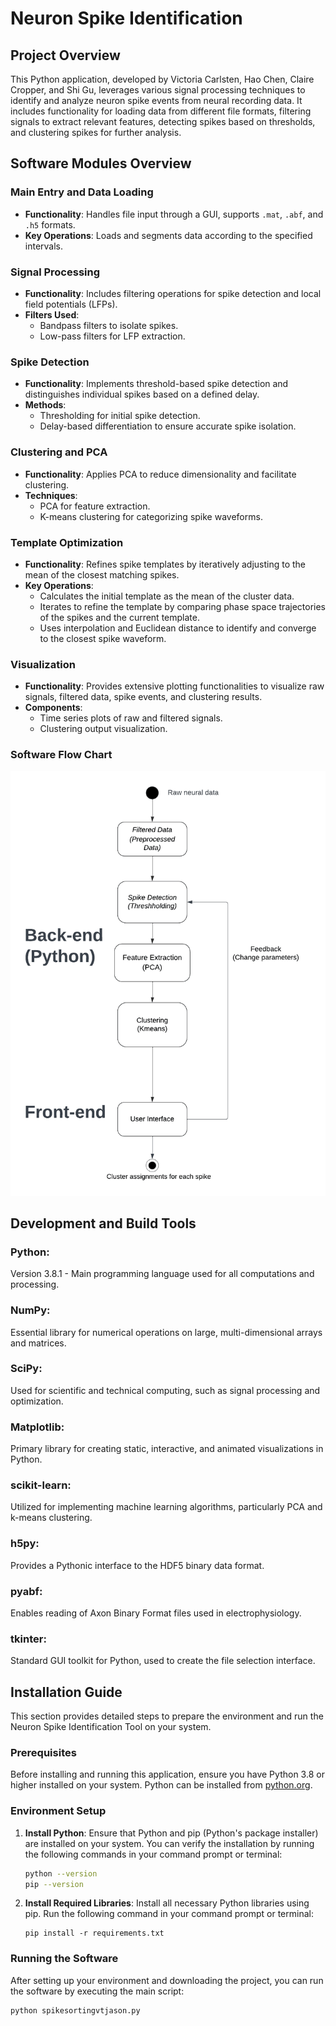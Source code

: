 # Neuron Spike Identification

## Project Overview

This Python application, developed by Victoria Carlsten, Hao Chen, Claire Cropper, and Shi Gu, leverages various signal processing techniques to identify and analyze neuron spike events from neural recording data. It includes functionality for loading data from different file formats, filtering signals to extract relevant features, detecting spikes based on thresholds, and clustering spikes for further analysis.

## Software Modules Overview

### Main Entry and Data Loading
- **Functionality**: Handles file input through a GUI, supports `.mat`, `.abf`, and `.h5` formats.
- **Key Operations**: Loads and segments data according to the specified intervals.

### Signal Processing
- **Functionality**: Includes filtering operations for spike detection and local field potentials (LFPs).
- **Filters Used**:
  - Bandpass filters to isolate spikes.
  - Low-pass filters for LFP extraction.

### Spike Detection
- **Functionality**: Implements threshold-based spike detection and distinguishes individual spikes based on a defined delay.
- **Methods**:
  - Thresholding for initial spike detection.
  - Delay-based differentiation to ensure accurate spike isolation.

### Clustering and PCA
- **Functionality**: Applies PCA to reduce dimensionality and facilitate clustering.
- **Techniques**:
  - PCA for feature extraction.
  - K-means clustering for categorizing spike waveforms.
 
### Template Optimization
- **Functionality**: Refines spike templates by iteratively adjusting to the mean of the closest matching spikes.
- **Key Operations**:
  - Calculates the initial template as the mean of the cluster data.
  - Iterates to refine the template by comparing phase space trajectories of the spikes and the current template.
  - Uses interpolation and Euclidean distance to identify and converge to the closest spike waveform.

### Visualization
- **Functionality**: Provides extensive plotting functionalities to visualize raw signals, filtered data, spike events, and clustering results.
- **Components**:
  - Time series plots of raw and filtered signals.
  - Clustering output visualization.
### Software Flow Chart
![Software flow chart](/Documentation/Flowchart.png)

## Development and Build Tools

### Python: 
Version 3.8.1 - Main programming language used for all computations and processing.

### NumPy:
Essential library for numerical operations on large, multi-dimensional arrays and matrices.

### SciPy:
Used for scientific and technical computing, such as signal processing and optimization.

### Matplotlib:
Primary library for creating static, interactive, and animated visualizations in Python.

### scikit-learn:
Utilized for implementing machine learning algorithms, particularly PCA and k-means clustering.

### h5py:
Provides a Pythonic interface to the HDF5 binary data format.
    
### pyabf:
Enables reading of Axon Binary Format files used in electrophysiology.

### tkinter:
Standard GUI toolkit for Python, used to create the file selection interface.


## Installation Guide
This section provides detailed steps to prepare the environment and run the Neuron Spike Identification Tool on your system.
### Prerequisites

Before installing and running this application, ensure you have Python 3.8 or higher installed on your system. Python can be installed from [python.org](https://www.python.org/downloads/).
### Environment Setup
1. **Install Python**:
   Ensure that Python and pip (Python's package installer) are installed on your system. You can verify the installation by running the following commands in your command prompt or terminal:

   ```bash
   python --version
   pip --version
2. **Install Required Libraries**:
   Install all necessary Python libraries using pip. Run the following command in your command prompt or terminal:
   ```
   pip install -r requirements.txt
   
### Running the Software
After setting up your environment and downloading the project, you can run the software by executing the main script:
```
python spikesortingvtjason.py

